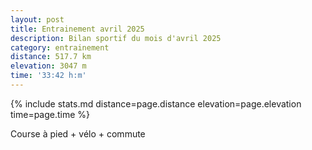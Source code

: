```yaml
---
layout: post
title: Entrainement avril 2025
description: Bilan sportif du mois d'avril 2025
category: entrainement
distance: 517.7 km
elevation: 3047 m
time: '33:42 h:m'
---
```


{%
  include stats.md
  distance=page.distance
  elevation=page.elevation
  time=page.time
%}

Course à pied + vélo + commute

<!--
vim:spell spelllang=fr
-->
